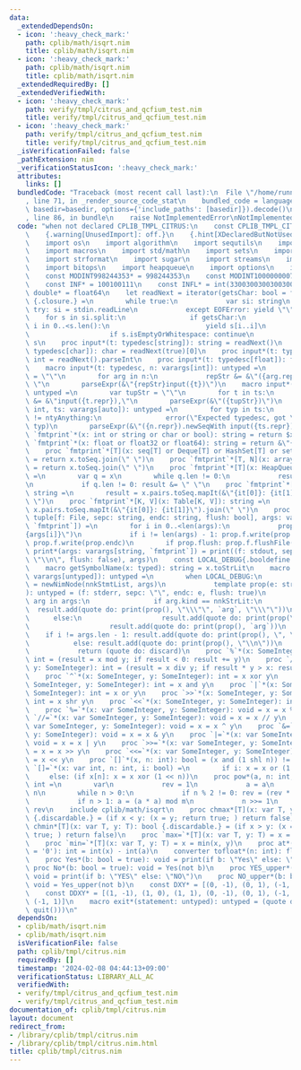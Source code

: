 ```yaml
---
data:
  _extendedDependsOn:
  - icon: ':heavy_check_mark:'
    path: cplib/math/isqrt.nim
    title: cplib/math/isqrt.nim
  - icon: ':heavy_check_mark:'
    path: cplib/math/isqrt.nim
    title: cplib/math/isqrt.nim
  _extendedRequiredBy: []
  _extendedVerifiedWith:
  - icon: ':heavy_check_mark:'
    path: verify/tmpl/citrus_and_qcfium_test.nim
    title: verify/tmpl/citrus_and_qcfium_test.nim
  - icon: ':heavy_check_mark:'
    path: verify/tmpl/citrus_and_qcfium_test.nim
    title: verify/tmpl/citrus_and_qcfium_test.nim
  _isVerificationFailed: false
  _pathExtension: nim
  _verificationStatusIcon: ':heavy_check_mark:'
  attributes:
    links: []
  bundledCode: "Traceback (most recent call last):\n  File \"/home/runner/.local/lib/python3.10/site-packages/onlinejudge_verify/documentation/build.py\"\
    , line 71, in _render_source_code_stat\n    bundled_code = language.bundle(stat.path,\
    \ basedir=basedir, options={'include_paths': [basedir]}).decode()\n  File \"/home/runner/.local/lib/python3.10/site-packages/onlinejudge_verify/languages/nim.py\"\
    , line 86, in bundle\n    raise NotImplementedError\nNotImplementedError\n"
  code: "when not declared CPLIB_TMPL_CITRUS:\n    const CPLIB_TMPL_CITRUS* = 1\n\
    \    {.warning[UnusedImport]: off.}\n    {.hint[XDeclaredButNotUsed]: off.}\n\
    \    import os\n    import algorithm\n    import sequtils\n    import tables\n\
    \    import macros\n    import std/math\n    import sets\n    import strutils\n\
    \    import strformat\n    import sugar\n    import streams\n    import deques\n\
    \    import bitops\n    import heapqueue\n    import options\n    import hashes\n\
    \    const MODINT998244353* = 998244353\n    const MODINT1000000007* = 1000000007\n\
    \    const INF* = 100100111\n    const INFL* = int(3300300300300300491)\n    type\
    \ double* = float64\n    let readNext = iterator(getsChar: bool = false): string\
    \ {.closure.} =\n        while true:\n            var si: string\n           \
    \ try: si = stdin.readLine\n            except EOFError: yield \"\"\n        \
    \    for s in si.split:\n                if getsChar:\n                    for\
    \ i in 0..<s.len():\n                        yield s[i..i]\n                else:\n\
    \                    if s.isEmptyOrWhitespace: continue\n                    yield\
    \ s\n    proc input*(t: typedesc[string]): string = readNext()\n    proc input*(t:\
    \ typedesc[char]): char = readNext(true)[0]\n    proc input*(t: typedesc[int]):\
    \ int = readNext().parseInt\n    proc input*(t: typedesc[float]): float = readNext().parseFloat\n\
    \    macro input*(t: typedesc, n: varargs[int]): untyped =\n        var repStr\
    \ = \"\"\n        for arg in n:\n            repStr &= &\"({arg.repr}).newSeqWith\
    \ \"\n        parseExpr(&\"{repStr}input({t})\")\n    macro input*(ts: varargs[auto]):\
    \ untyped =\n        var tupStr = \"\"\n        for t in ts:\n            tupStr\
    \ &= &\"input({t.repr}),\"\n        parseExpr(&\"({tupStr})\")\n    macro input*(n:\
    \ int, ts: varargs[auto]): untyped =\n        for typ in ts:\n            if typ.typeKind\
    \ != ntyAnything:\n                error(\"Expected typedesc, got \" & typ.repr,\
    \ typ)\n        parseExpr(&\"({n.repr}).newSeqWith input({ts.repr})\")\n    proc\
    \ `fmtprint`*(x: int or string or char or bool): string = return $x\n    proc\
    \ `fmtprint`*(x: float or float32 or float64): string = return &\"{x:.16f}\"\n\
    \    proc `fmtprint`*[T](x: seq[T] or Deque[T] or HashSet[T] or set[T]): string\
    \ = return x.toSeq.join(\" \")\n    proc `fmtprint`*[T, N](x: array[T, N]): string\
    \ = return x.toSeq.join(\" \")\n    proc `fmtprint`*[T](x: HeapQueue[T]): string\
    \ =\n        var q = x\n        while q.len != 0:\n            result &= &\"{q.pop()}\"\
    \n            if q.len != 0: result &= \" \"\n    proc `fmtprint`*[T](x: CountTable[T]):\
    \ string =\n        result = x.pairs.toSeq.mapIt(&\"{it[0]}: {it[1]}\").join(\"\
    \ \")\n    proc `fmtprint`*[K, V](x: Table[K, V]): string =\n        result =\
    \ x.pairs.toSeq.mapIt(&\"{it[0]}: {it[1]}\").join(\" \")\n    proc print*(prop:\
    \ tuple[f: File, sepc: string, endc: string, flush: bool], args: varargs[string,\
    \ `fmtprint`]) =\n        for i in 0..<len(args):\n            prop.f.write(&\"\
    {args[i]}\")\n            if i != len(args) - 1: prop.f.write(prop.sepc) else:\
    \ prop.f.write(prop.endc)\n        if prop.flush: prop.f.flushFile()\n    proc\
    \ print*(args: varargs[string, `fmtprint`]) = print((f: stdout, sepc: \" \", endc:\
    \ \"\\n\", flush: false), args)\n    const LOCAL_DEBUG{.booldefine.} = false\n\
    \    macro getSymbolName(x: typed): string = x.toStrLit\n    macro debug*(args:\
    \ varargs[untyped]): untyped =\n        when LOCAL_DEBUG:\n            result\
    \ = newNimNode(nnkStmtList, args)\n            template prop(e: string = \"\"\
    ): untyped = (f: stderr, sepc: \"\", endc: e, flush: true)\n            for i,\
    \ arg in args:\n                if arg.kind == nnkStrLit:\n                  \
    \  result.add(quote do: print(prop(), \"\\\"\", `arg`, \"\\\"\"))\n          \
    \      else:\n                    result.add(quote do: print(prop(\": \"), getSymbolName(`arg`)))\n\
    \                    result.add(quote do: print(prop(), `arg`))\n            \
    \    if i != args.len - 1: result.add(quote do: print(prop(), \", \"))\n     \
    \           else: result.add(quote do: print(prop(), \"\\n\"))\n        else:\n\
    \            return (quote do: discard)\n    proc `%`*(x: SomeInteger, y: SomeInteger):\
    \ int = (result = x mod y; if result < 0: result += y)\n    proc `//`*(x: SomeInteger,\
    \ y: SomeInteger): int = (result = x div y; if result * y > x: result -= 1)\n\
    \    proc `^`*(x: SomeInteger, y: SomeInteger): int = x xor y\n    proc `&`*(x:\
    \ SomeInteger, y: SomeInteger): int = x and y\n    proc `|`*(x: SomeInteger, y:\
    \ SomeInteger): int = x or y\n    proc `>>`*(x: SomeInteger, y: SomeInteger):\
    \ int = x shr y\n    proc `<<`*(x: SomeInteger, y: SomeInteger): int = x shl y\n\
    \    proc `%=`*(x: var SomeInteger, y: SomeInteger): void = x = x % y\n    proc\
    \ `//=`*(x: var SomeInteger, y: SomeInteger): void = x = x // y\n    proc `^=`*(x:\
    \ var SomeInteger, y: SomeInteger): void = x = x ^ y\n    proc `&=`*(x: var SomeInteger,\
    \ y: SomeInteger): void = x = x & y\n    proc `|=`*(x: var SomeInteger, y: SomeInteger):\
    \ void = x = x | y\n    proc `>>=`*(x: var SomeInteger, y: SomeInteger): void\
    \ = x = x >> y\n    proc `<<=`*(x: var SomeInteger, y: SomeInteger): void = x\
    \ = x << y\n    proc `[]`*(x, n: int): bool = (x and (1 shl n)) != 0\n    proc\
    \ `[]=`*(x: var int, n: int, i: bool) =\n        if i: x = x or (1 << n)\n   \
    \     else: (if x[n]: x = x xor (1 << n))\n    proc pow*(a, n: int, m = INFL):\
    \ int =\n        var\n            rev = 1\n            a = a\n            n =\
    \ n\n        while n > 0:\n            if n % 2 != 0: rev = (rev * a) mod m\n\
    \            if n > 1: a = (a * a) mod m\n            n >>= 1\n        return\
    \ rev\n    include cplib/math/isqrt\n    proc chmax*[T](x: var T, y: T): bool\
    \ {.discardable.} = (if x < y: (x = y; return true; ) return false)\n    proc\
    \ chmin*[T](x: var T, y: T): bool {.discardable.} = (if x > y: (x = y; return\
    \ true; ) return false)\n    proc `max=`*[T](x: var T, y: T) = x = max(x, y)\n\
    \    proc `min=`*[T](x: var T, y: T) = x = min(x, y)\n    proc at*(x: char, a\
    \ = '0'): int = int(x) - int(a)\n    converter tofloat*(n: int): float = float(n)\n\
    \    proc Yes*(b: bool = true): void = print(if b: \"Yes\" else: \"No\")\n   \
    \ proc No*(b: bool = true): void = Yes(not b)\n    proc YES_upper*(b: bool = true):\
    \ void = print(if b: \"YES\" else: \"NO\")\n    proc NO_upper*(b: bool = true):\
    \ void = Yes_upper(not b)\n    const DXY* = [(0, -1), (0, 1), (-1, 0), (1, 0)]\n\
    \    const DDXY* = [(1, -1), (1, 0), (1, 1), (0, -1), (0, 1), (-1, -1), (-1, 0),\
    \ (-1, 1)]\n    macro exit*(statement: untyped): untyped = (quote do: (`statement`;\
    \ quit()))\n"
  dependsOn:
  - cplib/math/isqrt.nim
  - cplib/math/isqrt.nim
  isVerificationFile: false
  path: cplib/tmpl/citrus.nim
  requiredBy: []
  timestamp: '2024-02-08 04:44:13+09:00'
  verificationStatus: LIBRARY_ALL_AC
  verifiedWith:
  - verify/tmpl/citrus_and_qcfium_test.nim
  - verify/tmpl/citrus_and_qcfium_test.nim
documentation_of: cplib/tmpl/citrus.nim
layout: document
redirect_from:
- /library/cplib/tmpl/citrus.nim
- /library/cplib/tmpl/citrus.nim.html
title: cplib/tmpl/citrus.nim
---
```

